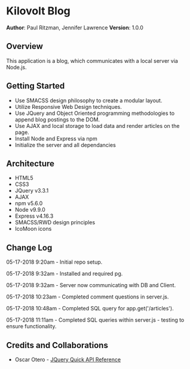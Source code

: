 # Kilovolt Blog

**Author**: Paul Ritzman, Jennifer Lawrence
**Version**: 1.0.0

## Overview
This application is a blog, which communicates with a local server via Node.js.

## Getting Started
* Use SMACSS design philosophy to create a modular layout.
* Utilize Responsive Web Design techniques.
* Use JQuery and Object Oriented programming methodologies to append blog postings to the DOM.
* Use AJAX and local storage to load data and render articles on the page.
* Install Node and Express via npm
* Initialize the server and all dependancies

## Architecture
* HTML5
* CSS3
* JQuery v3.3.1
* AJAX
* npm v5.6.0
* Node v9.9.0
* Express v4.16.3
* SMACSS/RWD design principles
* IcoMoon icons

## Change Log
05-17-2018 9:20am - Initial repo setup.

05-17-2018 9:32am - Installed and required pg.

05-17-2018 9:32am - Server now communicating with DB and Client.

05-17-2018 10:23am - Completed comment questions in server.js.

05-17-2018 10:48am - Completed SQL query for app.get('/articles').

05-17-2018 11:11am - Completed SQL queries within server.js - testing to ensure functionality.

## Credits and Collaborations

* Oscar Otero - [JQuery Quick API Reference](https://oscarotero.com/jquery/)
